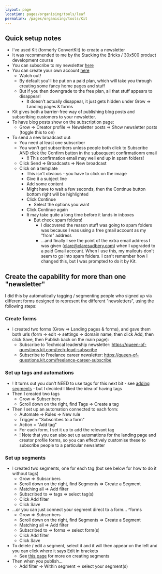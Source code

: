 ```yaml
---
layout: page
location: pages/organising/tools/leaf
permalink: /pages/organising/tools/Kit
---
```

## Quick setup notes

- I've used Kit (formerly ConvertKit) to create a newsletter
- It was recommended to me by the Stacking the Bricks / 30x500 product development course
- You can subscribe to my newsletter [here](https://queen-of-questions.kit.com/)
- You can create your own account [here](https://kit.com/)
  - Watch out!
  - By default you'll be put on a paid plan, which will take you through creating some fancy home pages and stuff
  - But if you then downgrade to the free plan, all that stuff appears to disappear!
	  - It doesn't actually disappear, it just gets hidden under Grow => Landing pages & forms
- Kit gives both a barrier-free way of publishing blog posts and subscribing customers to your newsletter.
- To have blog posts show on the subscription page:
  - Grow => Creator profile => Newsletter posts => Show newsletter posts (toggle this to on)
- To send a new broadcast out:
  - You need at least one subscriber
  - You won't get subscribers unless people both click to Subscribe AND click the Confirm button in the subsequent confirmationm email
    - !! This confirmation email may well end up in spam folders!
  - Click Send => Broadcasts => New broadcast
  - Click on a template
    - This isn't obvious - you have to click on the image
    - Give it a subject line
    - Add some content
    - Might have to wait a few seconds, then the Continue button bottom right will be highlighted
    - Click Continue
      - Select the options you want
    - Click Continue again
    - It may take quite a long time before it lands in inboxes
      - But check spam folders!
	      - I discovered the reason stuff was going to spam folders was because I was using a free gmail account as my "from" address
	      - ...and finally I see the point of the extra email address I was given (clare@claresudbery.com) when I upgraded to a paid Gmail account. When I use this, my mailouts don't seem to go into spam folders. I can't remember how I changed this, but I was prompted to do it by Kit.


## Create the capability for more than one "newsletter"

I did this by automatically tagging / segmenting people who signed up via different forms designed to represent the different "newsletters", using the following steps:

### Create forms

- I created two forms (Grow => Landing pages & forms), and gave them both urls (form => edit => settings => domain name, then click Add, then click Save, then Publish back on the main page):
	- Subscribe to Technical leadership newsletter: https://queen-of-questions.kit.com/tech-lead-subscribe 
	- Subscribe to Freelance career newsletter: https://queen-of-questions.kit.com/freelance-career-subscribe

### Set up tags and automations

- ! It turns out you don't NEED to use tags for this next bit - see [adding segments](#set-up-segments) - but I decided I liked the idea of having tags
- Then I created two tags
	- Grow => Subscribers
	- Scroll down on the right, find Tags => Create a tag
- Then I set up an automation connected to each form: 
	- Automate => Rules => New rule
	- Trigger = "Subscribes to a form"
	- Action = "Add tag"
	- For each form, I set it up to add the relevant tag
	- ! Note that you can also set up automations for the landing page and creator profile forms, so you can effectively customise these to subscribe people to a particular newsletter 
### Set up segments

- I created two segments, one for each tag (but see below for how to do it without tags)
	- Grow => Subscribers
	- Scroll down on the right, find Segments => Create a Segment
	- Matching all => Add filter
	- Subscribed to => tags => select tag(s)
	- Click Add filter
	- Click Save
- ...or you can just connect your segment direct to a form... ^forms
	- Grow => Subscribers
	- Scroll down on the right, find Segments => Create a Segment
	- Matching all => Add filter
	- Subscribed to => forms => select form(s)
	- Click Add filter
	- Click Save
- To delete / edit a segment, select it and it will then appear on the left and you can click where it says Edit in brackets
	- See [this page](https://help.kit.com/en/articles/2577659-how-to-create-a-segment) for more on creating segments
- Then when you publish...
	- Add filter => Within segment => select your segment(s)